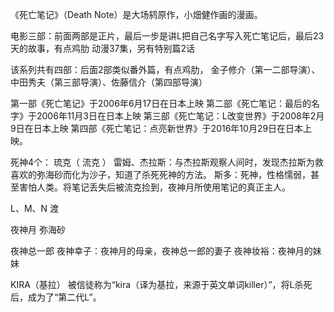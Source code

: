 《死亡笔记》（Death Note）是大场鸫原作，小畑健作画的漫画。


电影三部：前面两部是正片，最后一步是讲L把自己名字写入死亡笔记后，最后23天的故事，有点鸡肋
动漫37集，另有特别篇2话


该系列共有四部：后面2部类似番外篇，有点鸡肋，
金子修介（第一二部导演）、中田秀夫（第三部导演）、佐藤信介（第四部导演）

第一部《死亡笔记》于2006年6月17日在日本上映
第二部《死亡笔记：最后的名字》于2006年11月3日在日本上映
第三部《死亡笔记：L改变世界》于2008年2月9日在日本上映
第四部《死亡笔记：点亮新世界》于2016年10月29日在日本上映。




死神4个：
琉克（ 流克 ）
雷姆、杰拉斯：与杰拉斯观察人间时，发现杰拉斯为救喜欢的弥海砂而化为沙子，知道了杀死死神的方法。
斯多：死神，性格懦弱，甚至害怕人类。将笔记丢失后被流克捡到，夜神月所使用笔记的真正主人。


L、M、N
渡

夜神月
弥海砂

夜神总一郎
夜神幸子：夜神月的母亲，夜神总一郎的妻子
夜神妆裕：夜神月的妹妹



KIRA（基拉）
被信徒称为“kira（译为基拉，来源于英文单词killer）”，将L杀死后，成为了“第二代L”。











